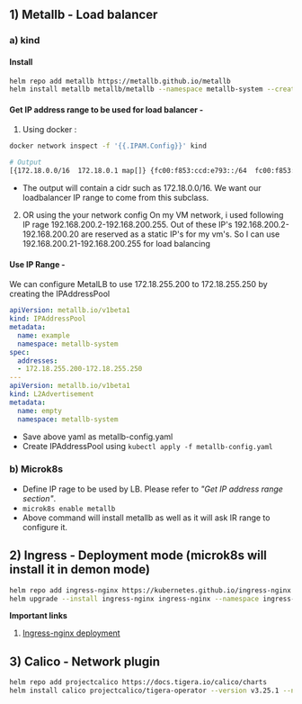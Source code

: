 ## 1) Metallb - Load balancer

### a) kind

#### Install
``` sh
helm repo add metallb https://metallb.github.io/metallb
helm install metallb metallb/metallb --namespace metallb-system --create-namespace
```

#### Get IP address range to be used for load balancer - 

1) Using docker : 
``` sh
docker network inspect -f '{{.IPAM.Config}}' kind

# Output
[{172.18.0.0/16  172.18.0.1 map[]} {fc00:f853:ccd:e793::/64  fc00:f853:ccd:e793::1 map[]}]
```
- The output will contain a cidr such as 172.18.0.0/16. We want our loadbalancer IP range to come from this subclass. 

2) OR using the your network config
	On my VM network, i used following IP rage 192.168.200.2-192.168.200.255. Out of these IP's 192.168.200.2-192.168.200.20 are reserved as a static IP's for my vm's. So I can use 192.168.200.21-192.168.200.255 for load balancing

#### Use IP Range -

We can configure MetalLB to use 172.18.255.200 to 172.18.255.250 by creating the IPAddressPool

``` Yaml
apiVersion: metallb.io/v1beta1
kind: IPAddressPool
metadata:
  name: example
  namespace: metallb-system
spec:
  addresses:
  - 172.18.255.200-172.18.255.250
---
apiVersion: metallb.io/v1beta1
kind: L2Advertisement
metadata:
  name: empty
  namespace: metallb-system
```
- Save above yaml as metallb-config.yaml
- Create IPAddressPool using `kubectl apply -f metallb-config.yaml`

### b) Microk8s

- Define IP rage to be used by LB. Please refer to _"Get IP address range section"_.
- `microk8s enable metallb`
- Above command will install metallb as well as it will ask IR range to configure it.

## 2) Ingress - Deployment mode (microk8s will install it in demon mode)

``` sh
helm repo add ingress-nginx https://kubernetes.github.io/ingress-nginx 
helm upgrade --install ingress-nginx ingress-nginx --namespace ingress-nginx --create-namespace
```

**Important links**

1) [Ingress-nginx deployment](https://kubernetes.github.io/ingress-nginx/deploy/)

## 3) Calico - Network plugin

``` sh
helm repo add projectcalico https://docs.tigera.io/calico/charts
helm install calico projectcalico/tigera-operator --version v3.25.1 --namespace tigera-operator --create-namespace
```

